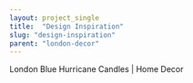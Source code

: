 ```yaml
---
layout: project_single
title:  "Design Inspiration"
slug: "design-inspiration"
parent: "london-decor"
---
```

London Blue Hurricane Candles | Home Decor